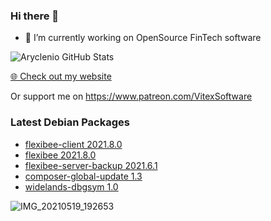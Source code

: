 ### Hi there 👋

- 🔭 I’m currently working on OpenSource FinTech software


![Aryclenio GitHub Stats](https://github-readme-stats.vercel.app/api?username=Vitexus&show_icons=true)


<p><a href="https://vitexsoftware.cz">🌐 Check out my website</a></p>

Or support me on https://www.patreon.com/VitexSoftware

### Latest Debian Packages
<!-- DEBIAN-PACKAGES-LIST:START -->
- [flexibee-client 2021.8.0](https://vitexsoftware.cz/package.php?package=flexibee-client)
- [flexibee 2021.8.0](https://vitexsoftware.cz/package.php?package=flexibee)
- [flexibee-server-backup 2021.6.1](https://vitexsoftware.cz/package.php?package=flexibee-server-backup)
- [composer-global-update 1.3](https://vitexsoftware.cz/package.php?package=composer-global-update)
- [widelands-dbgsym 1.0](https://vitexsoftware.cz/package.php?package=widelands-dbgsym)
<!-- DEBIAN-PACKAGES-LIST:END -->

![IMG_20210519_192653](https://user-images.githubusercontent.com/2621130/120022731-1bd48900-bfed-11eb-90f9-4f88f560b8b7.jpg)

<!--
**Vitexus/Vitexus** is a ✨ _special_ ✨ repository because its `README.md` (this file) appears on your GitHub profile.

Here are some ideas to get you started:

- 🌱 I’m currently learning ...
- 👯 I’m looking to collaborate on ...
- 🤔 I’m looking for help with ...
- 💬 Ask me about ...
- 📫 How to reach me: ...
- 😄 Pronouns: ...
- ⚡ Fun fact: ...
-->
